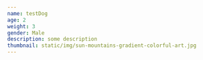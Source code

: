 ```yaml
---
name: testDog
age: 2
weight: 3
gender: Male
description: some description
thumbnail: static/img/sun-mountains-gradient-colorful-art.jpg
---
```


